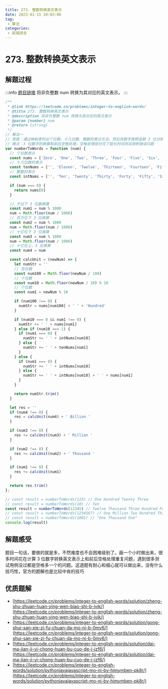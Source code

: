 ```yaml
---
title: 273. 整数转换英文表示
date: 2023-01-15 20:03:06
tag:
 - 算法
categories:
 - 前端进击
---
```

# 273. 整数转换英文表示
## 解题过程
:::info
[题目链接](https://leetcode.cn/problems/integer-to-english-words/)
将非负整数 num 转换为其对应的英文表示。
:::
```javascript
/**
 * @link https://leetcode.cn/problems/integer-to-english-words/
 * @title 273. 整数转换英文表示
 * @description 将非负整数 num 转换为其对应的英文表示
 * @param {number} num
 * @return {string}
 */
// 解法一
// 思路：通过映射表列出个位数、十几位数、整数的表示方法，然后将数字按照金额 3 位分隔开来换算 3 位数字的转换英文字符即可
// 难点：3 位数字的换算和前后空格处理，空格处理部分花了挺长时间测试用例错误问题
var numberToWords = function (num) {
  // 个位数表示
  const nums = ['Zero', 'One', 'Two', 'Three', 'Four', 'Five', 'Six', 'Seven', 'Eight', 'Nine']
  // 十几位数的表示
  const tenNums = ['', 'Eleven', 'Twelve', 'Thirteen', 'Fourteen', 'Fifteen', 'Sixteen', 'Seventeen', 'Eighteen', 'Nineteen']
  // 整数的表示
  const intNums = ['', 'Ten', 'Twenty', 'Thirty', 'Forty', 'Fifty', 'Sixty', 'Seventy', 'Eighty', 'Ninety']

  if (num === 0) {
    return nums[0]
  }

  // 千位下 3 位数换算
  const num1 = num % 1000
  num = Math.floor(num / 1000)
  // 百万位下 3 位换算
  const num2 = num % 1000
  num = Math.floor(num / 1000)
  // 十亿位下 3 位换算
  const num3 = num % 1000
  num = Math.floor(num / 1000)
  // 十亿位上，3 位换算
  const num4 = num

  const calcUnit = (newNum) => {
    let numStr = ''
    // 百位数
    const num100 = Math.floor(newNum / 100)
    // 十位数
    const num10 = Math.floor(newNum / 10) % 10
    // 个位数
    const num1 = newNum % 10

    if (num100 !== 0) {
      numStr = nums[num100] + ' ' + 'Hundred'
    }

    if (num10 === 0 && num1 !== 0) {
      numStr += ' ' + nums[num1]
    } else if (num10 === 1) {
      if (num1 === 0) {
        numStr += ' ' + intNums[num10]
      } else {
        numStr += ' ' + tenNums[num1]
      }
    } else {
      if (num1 === 0) {
        numStr += ' ' + intNums[num10]
      } else {
        numStr += ' ' + intNums[num10] + ' ' + nums[num1]
      }
    }

    return numStr.trim()
  }

  let res = ''
  if (num4 !== 0) {
    res = calcUnit(num4) + ' Billion '
  }

  if (num3 !== 0) {
    res += calcUnit(num3) + ' Million '
  }

  if (num2 !== 0) {
    res += calcUnit(num2) + ' Thousand '
  }

  if (num1 !== 0) {
    res += calcUnit(num1)
  }

  return res.trim()
};

// const result = numberToWords(123) // One Hundred Twenty Three
// const result = numberToWords(10) // Ten
const result = numberToWords(12345) // Twelve Thousand Three Hundred Forty Five
// const result = numberToWords(1234567) // One Million Two Hundred Thirty Four Thousand Five Hundred Sixty Seven
// const result = numberToWords(1001) // "One Thousand One"
console.log(result)
```
## 解题感受
题目一句话，要做的就是多，不然难度也不会困难级别了。画一个小时做出来，很多时间花在计算 3 位数字转换英文表示上和前后空格处理重复问题，遇到很多测试用例没过都是空格多一个的问题。这道题有耐心和细心就可以做出来，没有什么技巧性，官方的题解也是比较中肯的技巧
## 优质题解

- [https://leetcode.cn/problems/integer-to-english-words/solution/zheng-shu-zhuan-huan-ying-wen-biao-shi-b-ivik/](https://leetcode.cn/problems/integer-to-english-words/solution/zheng-shu-zhuan-huan-ying-wen-biao-shi-b-ivik/)
- [https://leetcode.cn/problems/integer-to-english-words/solution/gong-shui-san-xie-zi-fu-chuan-da-mo-ni-b-0my6/](https://leetcode.cn/problems/integer-to-english-words/solution/gong-shui-san-xie-zi-fu-chuan-da-mo-ni-b-0my6/)
- [https://leetcode.cn/problems/integer-to-english-words/solution/dai-ma-jian-ji-yi-chong-huan-bu-cuo-de-j-jzf6/](https://leetcode.cn/problems/integer-to-english-words/solution/dai-ma-jian-ji-yi-chong-huan-bu-cuo-de-j-jzf6/)
- [https://leetcode.cn/problems/integer-to-english-words/solution/pythonjavajavascript-mo-ni-by-himymben-pk8r/](https://leetcode.cn/problems/integer-to-english-words/solution/pythonjavajavascript-mo-ni-by-himymben-pk8r/)
